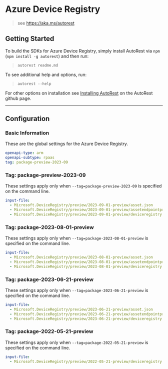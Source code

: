 # Azure Device Registry

> see https://aka.ms/autorest

## Getting Started

To build the SDKs for Azure Device Registry, simply install AutoRest via `npm` (`npm install -g autorest`) and then run:

> `autorest readme.md`

To see additional help and options, run:

> `autorest --help`

For other options on installation see [Installing AutoRest](https://aka.ms/autorest/install) on the AutoRest github page.

---

## Configuration

### Basic Information

These are the global settings for the Azure Device Registry.

``` yaml
openapi-type: arm
openapi-subtype: rpaas
tag: package-preview-2023-09
```


### Tag: package-preview-2023-09

These settings apply only when `--tag=package-preview-2023-09` is specified on the command line.

```yaml $(tag) == 'package-preview-2023-09'
input-file:
  - Microsoft.DeviceRegistry/preview/2023-09-01-preview/asset.json
  - Microsoft.DeviceRegistry/preview/2023-09-01-preview/assetendpointprofile.json
  - Microsoft.DeviceRegistry/preview/2023-09-01-preview/deviceregistry.json
```
### Tag: package-2023-08-01-preview

These settings apply only when `--tag=package-2023-08-01-preview` is specified on the command line.

``` yaml $(tag) == 'package-2023-08-01-preview'
input-file:
  - Microsoft.DeviceRegistry/preview/2023-08-01-preview/asset.json
  - Microsoft.DeviceRegistry/preview/2023-08-01-preview/assetendpointprofile.json
  - Microsoft.DeviceRegistry/preview/2023-08-01-preview/deviceregistry.json
```

### Tag: package-2023-06-21-preview

These settings apply only when `--tag=package-2023-06-21-preview` is specified on the command line.

``` yaml $(tag) == 'package-2023-06-21-preview'
input-file:
  - Microsoft.DeviceRegistry/preview/2023-06-21-preview/asset.json
  - Microsoft.DeviceRegistry/preview/2023-06-21-preview/assetendpointprofile.json
  - Microsoft.DeviceRegistry/preview/2023-06-21-preview/deviceregistry.json
```

### Tag: package-2022-05-21-preview

These settings apply only when `--tag=package-2022-05-21-preview` is specified on the command line.

``` yaml $(tag) == 'package-2022-05-21-preview'
input-file:
  - Microsoft.DeviceRegistry/preview/2022-05-21-preview/deviceregistry.json
```
